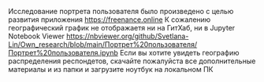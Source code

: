 Исследование портрета пользователя было произведено с целью развития приложения https://freenance.online
К сожалению географический график не отображаетя ни на ГитХаб, ни в Jupyter Notebook Viewer https://nbviewer.org/github/Svetlana-Lin/Own_research/blob/main/Портрет%20пользователя/Портрет%20пользователя.ipynb
Если вы хотите увидеть географию распределения респондетов, скачайте пожалуйста все дополнительные материалы и из папки и загрузите ноутбук на локальном ПК
